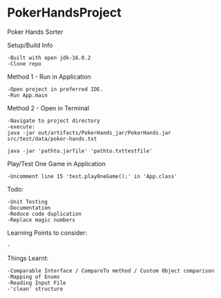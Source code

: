 # PokerHandsProject
Poker Hands Sorter


Setup/Build Info

    -Built with open jdk-16.0.2
    -Clone repo


Method 1 - 
Run in Application

    -Open project in preferred IDE.
    -Run App.main


Method 2 - 
Open in Terminal

    -Navigate to project directory
    -execute: 
    java -jar out/artifacts/PokerHands_jar/PokerHands.jar src/test/data/poker-hands.txt 
    
    java -jar 'pathto.jarfile' 'pathto.txttestfile'


Play/Test One Game in Application

    -Uncomment line 15 'test.playOneGame();' in 'App.class'



Todo:

    -Unit Testing
    -Documentation
    -Reduce code duplication 
    -Replace magic numbers

Learning Points to consider:

    -

Things Learnt:

    -Comparable Interface / CompareTo method / Custom Object comparison
    -Mapping of Enums
    -Reading Input File
    -'clean' structure
